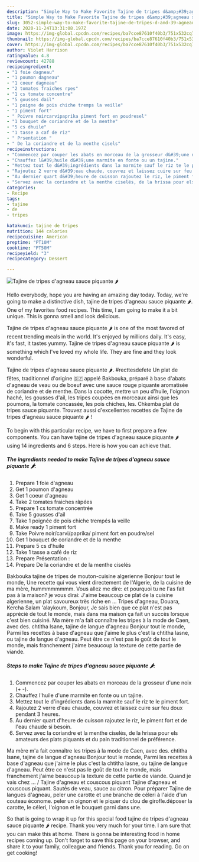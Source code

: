 ```yaml
---
description: "Simple Way to Make Favorite Tajine de tripes d&amp;#39;agneau sauce piquante 🌶"
title: "Simple Way to Make Favorite Tajine de tripes d&amp;#39;agneau sauce piquante 🌶"
slug: 3052-simple-way-to-make-favorite-tajine-de-tripes-d-and-39-agneau-sauce-piquante
date: 2020-11-24T13:31:08.197Z
image: https://img-global.cpcdn.com/recipes/ba7cce87610f40b3/751x532cq70/tajine-de-tripes-dagneau-sauce-piquante-🌶-photo-principale-de-la-recette.jpg
thumbnail: https://img-global.cpcdn.com/recipes/ba7cce87610f40b3/751x532cq70/tajine-de-tripes-dagneau-sauce-piquante-🌶-photo-principale-de-la-recette.jpg
cover: https://img-global.cpcdn.com/recipes/ba7cce87610f40b3/751x532cq70/tajine-de-tripes-dagneau-sauce-piquante-🌶-photo-principale-de-la-recette.jpg
author: Violet Harrison
ratingvalue: 4.8
reviewcount: 42788
recipeingredient:
- "1 foie dagneau"
- "1 poumon dagneau"
- "1 coeur dagneau"
- "2 tomates fraiches rpes"
- "1 cs tomate concentre"
- "5 gousses dail"
- "1 poigne de pois chiche tremps la veille"
- "1 piment fort"
- " Poivre noircarvipaprika piment fort en poudresel"
- "1 bouquet de coriandre et de la menthe"
- "5 cs dhuile"
- "1 tasse a caf de riz"
- " Prsentation "
- " De la coriandre et de la menthe cisels"
recipeinstructions:
- "Commencez par couper les abats en morceau de la grosseur d&#39;une noix (+ -)."
- "Chauffez l&#39;huile d&#39;une marmite en fonte ou un tajine."
- "Mettez tout le d&#39;ingrédients dans la marmite sauf le riz te le piment fort."
- "Rajoutez 2 verre d&#39;eau chaude, couvrez et laissez cuire sur feu doux pendant 3 heures."
- "Au dernier quart d&#39;heure de cuisson rajoutez le riz, le piment fort et de l&#39;eau chaude si besoin."
- "Servez avec la coriandre et la menthe ciselés, de la hrissa pour els amateurs des plats piquants et du pain traditionnel de préférence."
categories:
- Recipe
tags:
- tajine
- de
- tripes

katakunci: tajine de tripes 
nutrition: 144 calories
recipecuisine: American
preptime: "PT10M"
cooktime: "PT50M"
recipeyield: "3"
recipecategory: Dessert

---
```



![Tajine de tripes d&#39;agneau sauce piquante 🌶](https://img-global.cpcdn.com/recipes/ba7cce87610f40b3/751x532cq70/tajine-de-tripes-dagneau-sauce-piquante-🌶-photo-principale-de-la-recette.jpg)

Hello everybody, hope you are having an amazing day today. Today, we're going to make a distinctive dish, tajine de tripes d&#39;agneau sauce piquante 🌶. One of my favorites food recipes. This time, I am going to make it a bit unique. This is gonna smell and look delicious.

Tajine de tripes d&#39;agneau sauce piquante 🌶 is one of the most favored of recent trending meals in the world. It's enjoyed by millions daily. It's easy, it's fast, it tastes yummy. Tajine de tripes d&#39;agneau sauce piquante 🌶 is something which I've loved my whole life. They are fine and they look wonderful.

Tajine de tripes d&#39;agneau sauce piquante 🌶. #recttesdefete Un plat de fêtes, traditionnel d&#39;origine 🇩🇿 appelé Bakbouka, préparé à base d&#39;abats d&#39;agneau de veau ou de boeuf avec une sauce rouge piquante aromatisée de coriandre et de menthe. Dans la cocotte, mettre un peu d&#39;huile, l&#39;oignon haché, les gousses d&#39;ail, les tripes coupées en morceaux ainsi que les poumons, la tomate concassée, les pois chiches, les. Chkemba plat de tripes sauce piquante. Trouvez aussi d&#39;excellentes recettes de Tajine de tripes d&#39;agneau sauce piquante 🌶 !


To begin with this particular recipe, we have to first prepare a few components. You can have tajine de tripes d&#39;agneau sauce piquante 🌶 using 14 ingredients and 6 steps. Here is how you can achieve that.

<!--inarticleads1-->

##### The ingredients needed to make Tajine de tripes d&#39;agneau sauce piquante 🌶:

1. Prepare 1 foie d&#39;agneau
1. Get 1 poumon d&#39;agneau
1. Get 1 coeur d&#39;agneau
1. Take 2 tomates fraiches râpées
1. Prepare 1 cs tomate concentrée
1. Take 5 gousses d&#39;ail
1. Take 1 poignée de pois chiche trempés la veille
1. Make ready 1 piment fort
1. Take  Poivre noir/carvi/paprika/ piment fort en poudre/sel
1. Get 1 bouquet de coriandre et de la menthe
1. Prepare 5 cs d&#39;huile
1. Take 1 tasse a café de riz
1. Prepare  Présentation :
1. Prepare  De la coriandre et de la menthe ciselés


Bakbouka tajine de tripes de mouton-cuisine algerienne Bonjour tout le monde, Une recette qui vous vient directement de l&#39;Algerie, de la cuisine de ma mère, hummmmmmmm. Vous allez me dire: et pourquoi tu ne l&#39;as fait pas à la maison? je vous dirai: J&#39;aime beaucoup ce plat de la cuisine algerienne, un plat savoureux très riche en … Tripes d&#39;agneau, Douara, Kercha Salam &#39;alaykoum, Bonjour, Je sais bien que ce plat n&#39;est pas apprécié de tout le monde, mais dans ma maison ça fait un succès lorsque c&#39;est bien cuisiné. Ma mère m&#39;a fait connaître les tripes à la mode de Caen, avec des. chtitha lsane, tajine de langue d&#39;agneau Bonjour tout le monde, Parmi les recettes à base d&#39;agneau que j&#39;aime le plus c&#39;est la chtitha lasne, ou tajine de langue d&#39;agneau. Peut être ce n&#39;est pas le goût de tout le monde, mais franchement j&#39;aime beaucoup la texture de cette partie de viande. 

<!--inarticleads2-->

##### Steps to make Tajine de tripes d&#39;agneau sauce piquante 🌶:

1. Commencez par couper les abats en morceau de la grosseur d&#39;une noix (+ -).
1. Chauffez l&#39;huile d&#39;une marmite en fonte ou un tajine.
1. Mettez tout le d&#39;ingrédients dans la marmite sauf le riz te le piment fort.
1. Rajoutez 2 verre d&#39;eau chaude, couvrez et laissez cuire sur feu doux pendant 3 heures.
1. Au dernier quart d&#39;heure de cuisson rajoutez le riz, le piment fort et de l&#39;eau chaude si besoin.
1. Servez avec la coriandre et la menthe ciselés, de la hrissa pour els amateurs des plats piquants et du pain traditionnel de préférence.


Ma mère m&#39;a fait connaître les tripes à la mode de Caen, avec des. chtitha lsane, tajine de langue d&#39;agneau Bonjour tout le monde, Parmi les recettes à base d&#39;agneau que j&#39;aime le plus c&#39;est la chtitha lasne, ou tajine de langue d&#39;agneau. Peut être ce n&#39;est pas le goût de tout le monde, mais franchement j&#39;aime beaucoup la texture de cette partie de viande. Quand je vais chez … / Tajine d&#39;agneau et couscous piquant Tajine d&#39;agneau et couscous piquant. Sautés de veau, sauce au citron. Pour préparer Tajine de langues d&#39;agneau, peler une carotte et une branche de céleri à l&#39;aide d&#39;un couteau économe. peler un oignon et le piquer du clou de girofle.déposer la carotte, le céleri, l&#39;oignon et le bouquet garni dans une. 

So that is going to wrap it up for this special food tajine de tripes d&#39;agneau sauce piquante 🌶 recipe. Thank you very much for your time. I am sure that you can make this at home. There is gonna be interesting food in home recipes coming up. Don't forget to save this page on your browser, and share it to your family, colleague and friends. Thank you for reading. Go on get cooking!
